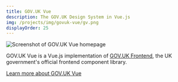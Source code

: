 ```yaml
---
title: GOV.UK Vue
description: The GOV.UK Design System in Vue.js
img: /projects/img/govuk-vue/gv.png
displayOrder: 25
---
```


![Screenshot of GOV.UK Vue homepage](/img/govuk-vue/gv.png)

GOV.UK Vue is a Vue.js implementation of [GOV.UK Frontend](https://github.com/alphagov/govuk-frontend), the UK government's official frontend component library.

[Learn more about GOV.UK Vue](https://govukvue.org)